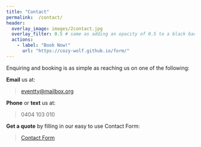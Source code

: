 ```yaml
---
title: "Contact"
permalink:  /contact/
header:
  overlay_image: images/2contact.jpg
  overlay_filter: 0.5 # same as adding an opacity of 0.5 to a black background
  actions:
    - label: "Book Now!"
      url: "https://cozy-wolf.github.io/form/"
---
```


Enquiring and booking is as simple as reaching us on one of the following:

<i class="fas fa-envelope-square"></i>       **Email** us at:
> eventty@mailbox.org

<i class="fas fa-phone-square"></i>      **Phone** or **text** us at:
> 0404 103 010

<i class="fas fa-pen-square"></i>   **Get a quote** by filling in our easy to use Contact Form:

> [Contact Form](https://cozy-wolf.github.io/form "Contact Form")
